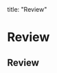 <frontmatter>
title: "Review"
</frontmatter>

<link rel="stylesheet" href="{{baseUrl}}/css/textbook.css">

<div class="website-content">

# Review

## Review
<panel header="================================================================"
    type="seamless" alt="review">
  <include src="review/embed.md" boilerplate  />
</panel>

</div>
